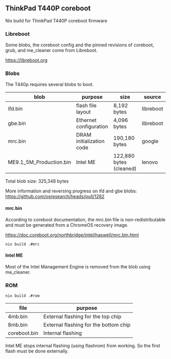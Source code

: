 ## ThinkPad T440P coreboot

Nix build for ThinkPad T440P coreboot firmware

### Libreboot

Some blobs, the coreboot config and the pinned revisions of coreboot, grub, and me_cleaner come from Libreboot.

https://libreboot.org

### Blobs

The T440p requires several blobs to boot.

| blob | purpose | size | source |
|------|---------|------|--------|
| ifd.bin | flash file layout | 8,192 bytes | libreboot |
| gbe.bin | Ethernet configuration | 4,096 bytes | libreboot |
| mrc.bin | DRAM initialization code | 190,180 bytes | google |
| ME9.1_5M_Production.bin | Intel ME | 122,880 bytes (cleaned) | lenovo |

Total blob size: 325,348 bytes

More information and reversing progress on ifd and gbe blobs: https://github.com/osresearch/heads/pull/1282

#### mrc.bin

According to coreboot documentation, the mrc.bin file is non-redistributable and must be generated from a ChromeOS recovery image.

https://doc.coreboot.org/northbridge/intel/haswell/mrc.bin.html

```console
nix build .#mrc
```

#### Intel ME

Most of the Intel Management Engine is removed from the blob using me_cleaner.

### ROM

```console
nix build .#rom
```

| file | purpose |
|------|---------|
| 4mb.bin | External flashing for the top chip |
| 8mb.bin | External flashing for the bottom chip |
| coreboot.bin | Internal flashing |

Intel ME stops internal flashing (using flashrom) from working. So the first flash must be done externally.

